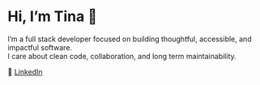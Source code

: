 # Hi, I’m Tina 👋

I’m a full stack developer focused on building thoughtful, accessible, and impactful software.  
I care about clean code, collaboration, and long term maintainability.

💼 [LinkedIn](https://linkedin.com/in/christinakaloush) 
